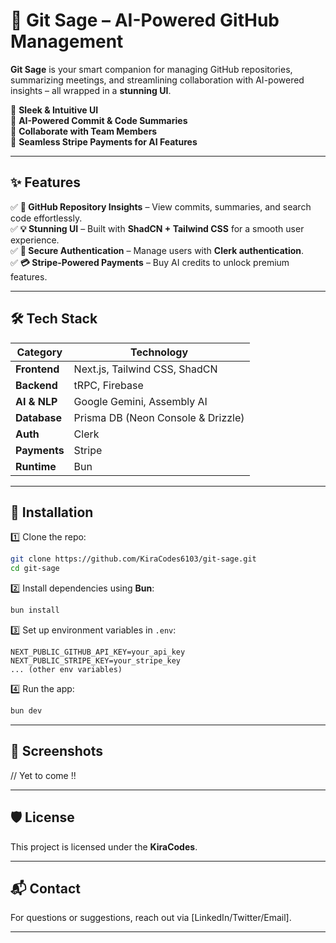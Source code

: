
# 🚀 Git Sage – AI-Powered GitHub Management  

**Git Sage** is your smart companion for managing GitHub repositories, summarizing meetings, and streamlining collaboration with AI-powered insights – all wrapped in a **stunning UI**.  

🌟 **Sleek & Intuitive UI**  
🔹 **AI-Powered Commit & Code Summaries**   
🔹 **Collaborate with Team Members**  
🔹 **Seamless Stripe Payments for AI Features**  

---

## ✨ Features  

✅ **📂 GitHub Repository Insights** – View commits, summaries, and search code effortlessly.   
✅ **💡 Stunning UI** – Built with **ShadCN + Tailwind CSS** for a smooth user experience.  
✅ **🔑 Secure Authentication** – Manage users with **Clerk authentication**.  
✅ **💳 Stripe-Powered Payments** – Buy AI credits to unlock premium features.  

---

## 🛠️ Tech Stack  

| Category         | Technology |
|----------------|------------|
| **Frontend**   | Next.js, Tailwind CSS, ShadCN |
| **Backend**    | tRPC, Firebase |
| **AI & NLP**   | Google Gemini, Assembly AI |
| **Database**   | Prisma DB (Neon Console & Drizzle) |
| **Auth**       | Clerk |
| **Payments**   | Stripe |
| **Runtime**    | Bun |

---

## 🚀 Installation  

1️⃣ Clone the repo:  
```bash
git clone https://github.com/KiraCodes6103/git-sage.git
cd git-sage
```
2️⃣ Install dependencies using **Bun**:  
```bash
bun install
```
3️⃣ Set up environment variables in `.env`:  
```
NEXT_PUBLIC_GITHUB_API_KEY=your_api_key
NEXT_PUBLIC_STRIPE_KEY=your_stripe_key
... (other env variables)
```
4️⃣ Run the app:  
```bash
bun dev
```

---

## 📸 Screenshots  
// Yet to come !! 

---

## 🛡️ License  
This project is licensed under the **KiraCodes**.  
 

---

## 📬 Contact  
For questions or suggestions, reach out via [LinkedIn/Twitter/Email].  

---
